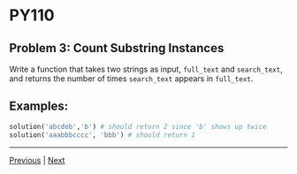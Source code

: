 # PY110
## Problem 3: Count Substring Instances

Write a function that takes two strings as input, `full_text` and `search_text`,
and returns the number of times `search_text` appears in `full_text`.

## Examples:

```python
solution('abcdeb','b') # should return 2 since 'b' shows up twice
solution('aaabbbcccc', 'bbb') # should return 1
```

---

[Previous](02.md) | [Next](04.md)
